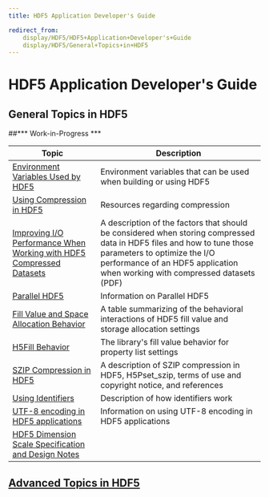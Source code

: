 ```yaml
---
title: HDF5 Application Developer's Guide

redirect_from:
    display/HDF5/HDF5+Application+Developer's+Guide
    display/HDF5/General+Topics+in+HDF5
---
```


# HDF5 Application Developer's Guide

## General Topics in HDF5

##\*\*\* Work-in-Progress \*\*\*

| Topic                         | Description                                                  |
| ----------------------------- | ------------------------------------------------------------ |
| [Environment Variables Used by HDF5]() | Environment variables that can be used when building or using HDF5 |
| [Using Compression in HDF5]() | Resources regarding compression |
| [Improving I/O Performance When Working with HDF5 Compressed Datasets](hdf5_topics/HDF5ImprovingIOPerformanceCompressedDatasets.pdf) | A description of the factors that should be considered when storing compressed data in HDF5 files and how to tune those parameters to optimize the I/O performance of an HDF5 application when working with compressed datasets (PDF) |
| [Parallel HDF5]() | Information on Parallel HDF5 |
| [Fill Value and Space Allocation Behavior]() | A table summarizing of the behavioral interactions of HDF5 fill value and storage allocation settings  |
| [H5Fill Behavior]() | The library's fill value behavior for property list settings |
| [SZIP Compression in HDF5]() | A description of SZIP compression in HDF5, H5Pset_szip, terms of use and copyright notice, and references  |
| [Using Identifiers](hdf5_topics/UsingIdentifiers.md) | Description of how identifiers work |
| [UTF-8 encoding in HDF5 applications](hdf5_topics/UsingUTF-8EncodinginHDF5Apps.md) | Information on using UTF-8 encoding in HDF5 applications |
| [HDF5 Dimension Scale Specification and Design Notes](hdf5_topics/H5DS_Spec.pdf) | |

<!--- In doxygen/technical notes -->
<!--- | [HDF5 Library Release Versions Numbers]() | A description of HDF5 library release version numbering | -->


<!---
Parallel HDF5   Information on Parallel HDF5

Fill Value and Space Allocation Behavior    A table summarizing of the behavioral interactions of HDF5 fill value and storage allocation settings

H5Fill Behavior The library's fill value behavior for property list settings

SZIP Compression in HDF5    A description of SZIP compression in HDF5, H5Pset_szip, terms of use and copyright notice, and references

HDF5 Library Release Versions Numbers   A description of HDF5 library release version numbering

Using Identifiers   Description of how identifiers work

-->
<!---
### [New Features](hdf5_topics/feature.md)
### [New Features](hdf5_topics/feature.md)
### [New Features](hdf5_topics/feature.md)
-->

## [Advanced Topics in HDF5](advanced_topics_list.md)

